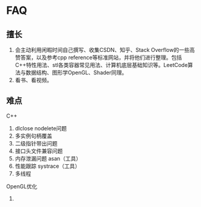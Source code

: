 # FAQ

## 擅长

1. 会主动利用闲暇时间自己撰写、收集CSDN、知乎、Stack Overflow的一些高赞答案，以及参考cpp reference等标准网站，并将他们进行整理。包括C++特性用法、stl各类容器常见用法、计算机底层基础知识等。LeetCode算法与数据结构、图形学OpenGL、Shader同理。
2. 看书、看视频。

## 难点

C++

1. dlclose nodelete问题
2. 多实例句柄覆盖
3. 二级指针带出问题
4. 接口头文件兼容问题
5. 内存泄漏问题 asan（工具）
6. 性能跟踪 systrace（工具）
7. 多线程

OpenGL优化

1. 